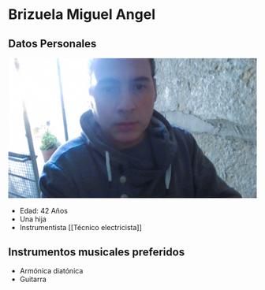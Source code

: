  # Brizuela Miguel Angel


 ## Datos Personales
 ![Esta es mi fotografia](./img/Foto.jpg)

* Edad: 42 Años
* Una hija
* Instrumentista
[[Técnico electricista]]
 ## Instrumentos musicales preferidos
 * Armónica diatónica
 * Guitarra


